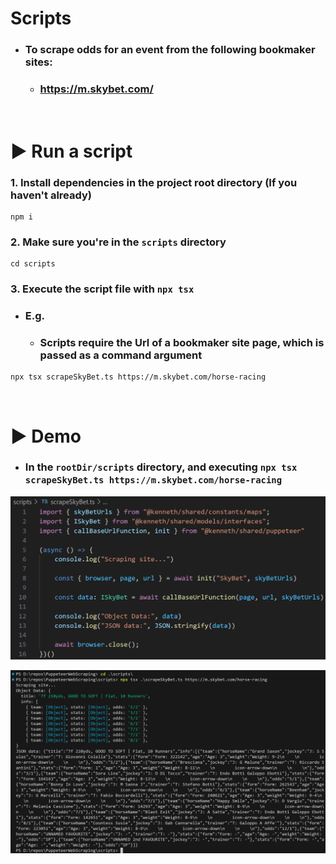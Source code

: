 # Scripts
- ### To scrape odds for an event from the following bookmaker sites:
	- ### https://m.skybet.com/

<br>

# ▶️ Run a script
### 1. Install dependencies in the project root directory (If you haven't already)
```
npm i
```

### 2. Make sure you're in the `scripts` directory
```
cd scripts
```

### 3. Execute the script file with `npx tsx`
- ### E.g.
	- ### Scripts require the Url of a bookmaker site page, which is passed as a command argument
```
npx tsx scrapeSkyBet.ts https://m.skybet.com/horse-racing
```

<br>

# ▶️ Demo
- ### In the `rootDir/scripts` directory, and executing `npx tsx scrapeSkyBet.ts https://m.skybet.com/horse-racing`
![](../res/scriptDemo2.png)

![](../res/scriptDemo1.png)